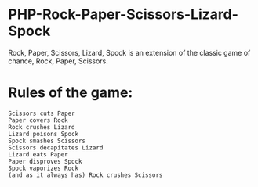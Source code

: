 # PHP-Rock-Paper-Scissors-Lizard-Spock

Rock, Paper, Scissors, Lizard, Spock is an extension of the classic game of chance, Rock, Paper, Scissors.

# Rules of the game:
```
Scissors cuts Paper
Paper covers Rock
Rock crushes Lizard
Lizard poisons Spock
Spock smashes Scissors
Scissors decapitates Lizard
Lizard eats Paper
Paper disproves Spock
Spock vaporizes Rock
(and as it always has) Rock crushes Scissors
```
